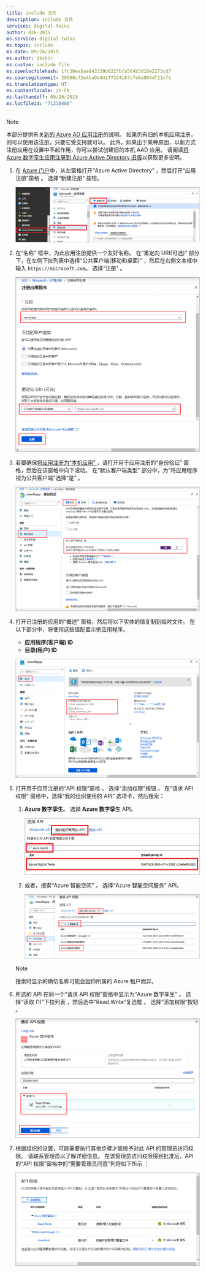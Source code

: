 ```yaml
---
title: include 文件
description: include 文件
services: digital-twins
author: dsk-2015
ms.service: digital-twins
ms.topic: include
ms.date: 09/24/2019
ms.author: dkshir
ms.custom: include file
ms.openlocfilehash: 1fc30ea5aa843329b6227bfa564b3d10e2273cd7
ms.sourcegitcommit: 29880cf2e4ba9e441f7334c67c7e6a994df21cfe
ms.translationtype: HT
ms.contentlocale: zh-CN
ms.lasthandoff: 09/26/2019
ms.locfileid: "71310486"
---
```

>[!NOTE]
>本部分提供有关[新的 Azure AD 应用注册](https://docs.microsoft.com/azure/active-directory/develop/quickstart-register-app)的说明。 如果仍有旧的本机应用注册，则可以使用该注册，只要它受支持就可以。 此外，如果出于某种原因，以新方式注册应用在设置中不起作用，你可以尝试创建旧的本机 AAD 应用。 请阅读[将 Azure 数字孪生应用注册到 Azure Active Directory 旧版](../articles/digital-twins/how-to-use-legacy-aad.md)以获取更多说明。 

1. 在 [Azure 门户](https://portal.azure.com)中，从左窗格打开“Azure Active Directory”  ，然后打开“应用注册”窗格  。 选择“新建注册”  按钮。

    [![应用已注册](./media/digital-twins-permissions/aad-app-register.png)](./media/digital-twins-permissions/aad-app-register.png#lightbox)

1. 在“名称”  框中，为此应用注册提供一个友好名称。 在“重定向 URI(可选)”  部分下，在左侧下拉列表中选择“公共客户端(移动和桌面)”  ，然后在右侧文本框中输入 `https://microsoft.com`。 选择“注册”  。

    [![“创建”窗格](./media/digital-twins-permissions/aad-app-reg-create.png)](./media/digital-twins-permissions/aad-app-reg-create.png#lightbox)

1. 若要确保[将应用注册为“本机应用”  ](https://docs.microsoft.com/azure/active-directory/develop/scenario-desktop-app-registration)，请打开用于应用注册的“身份验证”  窗格，然后在该窗格中向下滚动。 在“默认客户端类型”  部分中，为“将应用程序视为公共客户端”选择“是”   。 

    [![默认本机](./media/digital-twins-permissions/aad-app-default-native.png)](./media/digital-twins-permissions/aad-app-default-native.png#lightbox)

1.  打开已注册的应用的“概述”  窗格，然后将以下实体的值复制到临时文件。 在以下部分中，将使用这些值配置示例应用程序。

    - **应用程序(客户端) ID**
    - **目录(租户) ID**

    [![Azure Active Directory 应用程序 ID](./media/digital-twins-permissions/aad-app-reg-app-id.png)](./media/digital-twins-permissions/aad-app-reg-app-id.png#lightbox)

1. 打开用于应用注册的“API 权限”窗格  。 选择“添加权限”按钮  。 在“请求 API 权限”  窗格中，选择“我的组织使用的 API”  选项卡，然后搜索：
    
    1. **Azure 数字孪生**。 选择 **Azure 数字孪生** API。

        [![搜索“API”或“Azure 数字孪生”](./media/digital-twins-permissions/aad-aap-search-api-dt.png)](./media/digital-twins-permissions/aad-aap-search-api-dt.png#lightbox)

    1. 或者，搜索“Azure 智能空间”  。 选择“Azure 智能空间服务”  API。

        [![搜索 Azure 智能空间的 API](./media/digital-twins-permissions/aad-app-search-api.png)](./media/digital-twins-permissions/aad-app-search-api.png#lightbox)

    > [!NOTE]
    > 搜索时显示的确切名称可能会因你所属的 Azure 租户而异。

1. 所选的 API 在同一个“请求 API 权限”窗格中显示为“Azure 数字孪生”   。 选择“读取 (1)”下拉列表  ，然后选中“Read.Write”复选框  。 选择“添加权限”按钮  。

    [![添加 API 权限](./media/digital-twins-permissions/aad-app-req-permissions.png)](./media/digital-twins-permissions/aad-app-req-permissions.png#lightbox)

1. 根据组织的设置，可能需要执行其他步骤才能授予对此 API 的管理员访问权限。 请联系管理员以了解详细信息。 在该管理员访问权限得到批准后，API 的“API 权限”窗格中的“需要管理员同意”列将如下所示   ：

    [![添加 API 权限](./media/digital-twins-permissions/aad-app-admin-consent.png)](./media/digital-twins-permissions/aad-app-admin-consent.png#lightbox)

